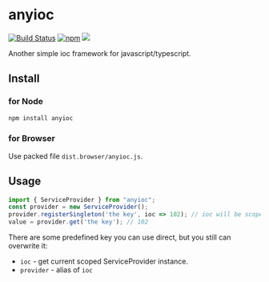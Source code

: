 # anyioc

[![Build Status](https://travis-ci.com/Cologler/anyioc-typescript.svg?branch=master)](https://travis-ci.com/Cologler/anyioc-typescript)
[![npm](https://img.shields.io/npm/v/anyioc.svg)](https://www.npmjs.com/package/anyioc)
[![](https://data.jsdelivr.com/v1/package/gh/Cologler/anyioc-typescript/badge)](https://www.jsdelivr.com/package/gh/Cologler/anyioc-typescript)

Another simple ioc framework for javascript/typescript.

## Install

### for Node

``` cmd
npm install anyioc
```

### for Browser

Use packed file `dist.browser/anyioc.js`.

## Usage

``` typescript
import { ServiceProvider } from "anyioc";
const provider = new ServiceProvider();
provider.registerSingleton('the key', ioc => 102); // ioc will be scoped ServiceProvider
value = provider.get('the key'); // 102
```

There are some predefined key you can use direct, but you still can overwrite it:

* `ioc` - get current scoped ServiceProvider instance.
* `provider` - alias of `ioc`
